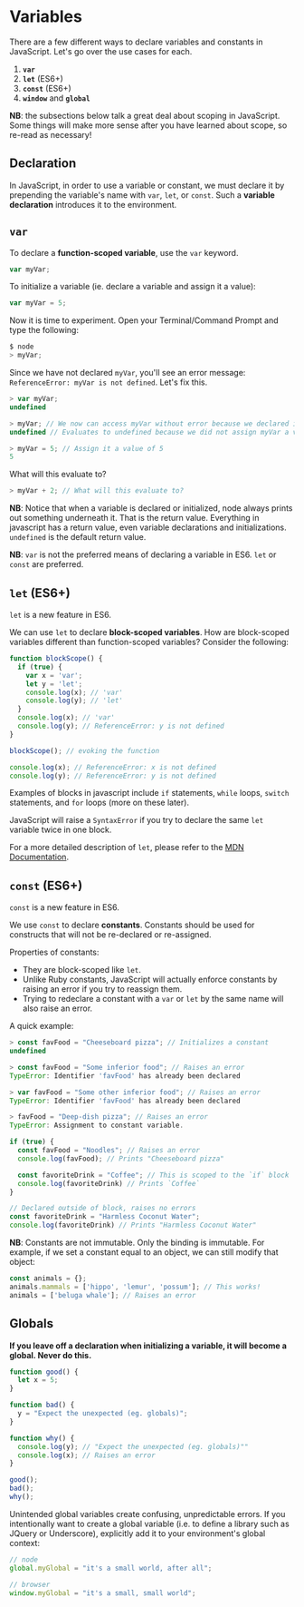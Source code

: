 # Variables

There are a few different ways to declare variables and constants in JavaScript. Let's go over the use cases for each.

1. **`var`**
2. **`let`** (ES6+)
3. **`const`** (ES6+)
4. **`window`** and **`global`**

**NB**: the subsections below talk a great deal about scoping in JavaScript. Some things will make more sense after you have learned about scope, so re-read as necessary!

## Declaration

In JavaScript, in order to use a variable or constant, we must declare it by prepending the variable's name with `var`, `let`, or `const`. Such a **variable declaration** introduces it to the environment.

## `var`

To declare a **function-scoped variable**, use the `var` keyword.

```javascript
var myVar;
```

To initialize a variable (ie. declare a variable and assign it a value):

```javascript
var myVar = 5;
```

Now it is time to experiment. Open your Terminal/Command Prompt and type the following:

```javascript
$ node
> myVar;
```

Since we have not declared `myVar`, you'll see an error message: `ReferenceError: myVar is not defined`. Let's fix this.

```javascript
> var myVar;
undefined

> myVar; // We now can access myVar without error because we declared it.
undefined // Evaluates to undefined because we did not assign myVar a value

> myVar = 5; // Assign it a value of 5
5
```

What will this evaluate to?

```js
> myVar + 2; // What will this evaluate to?
```

**NB**: Notice that when a variable is declared or initialized, node always
prints out something underneath it. That is the return value. Everything in
javascript has a return value, even variable declarations and initializations.
`undefined` is the default return value.

**NB**: `var` is not the preferred means of declaring a variable in ES6. `let` or `const` are preferred.

## `let` (ES6+)

`let` is a new feature in ES6.

We can use `let` to declare **block-scoped variables**. How are block-scoped variables different than function-scoped variables? Consider the following:

```javascript
function blockScope() {
  if (true) {
    var x = 'var';
    let y = 'let';
    console.log(x); // 'var'
    console.log(y); // 'let'
  }
  console.log(x); // 'var'
  console.log(y); // ReferenceError: y is not defined
}

blockScope(); // evoking the function

console.log(x); // ReferenceError: x is not defined
console.log(y); // ReferenceError: y is not defined
```

Examples of blocks in javascript include `if` statements, `while` loops, `switch` statements, and `for` loops (more on these later).

JavaScript will raise a `SyntaxError` if you try to declare the same `let` variable twice in one block.

For a more detailed description of `let`, please refer to the [MDN Documentation][mdn-let].

[mdn-let]:https://developer.mozilla.org/en-US/docs/Web/JavaScript/Reference/Statements/let

## `const` (ES6+)

`const` is a new feature in ES6.

We use `const` to declare **constants**. Constants should be used for constructs that will not be re-declared or re-assigned.

Properties of constants:
* They are block-scoped like `let`.
* Unlike Ruby constants, JavaScript will actually enforce constants by raising an error if you try to reassign them.
* Trying to redeclare a constant with a `var` or `let` by the same name will also raise an error.

A quick example:
```javascript
> const favFood = "Cheeseboard pizza"; // Initializes a constant
undefined

> const favFood = "Some inferior food"; // Raises an error
TypeError: Identifier 'favFood' has already been declared

> var favFood = "Some other inferior food"; // Raises an error
TypeError: Identifier 'favFood' has already been declared

> favFood = "Deep-dish pizza"; // Raises an error
TypeError: Assignment to constant variable.
```

```js
if (true) {
  const favFood = "Noodles"; // Raises an error
  console.log(favFood); // Prints "Cheeseboard pizza"

  const favoriteDrink = "Coffee"; // This is scoped to the `if` block
  console.log(favoriteDrink) // Prints `Coffee`
}

// Declared outside of block, raises no errors
const favoriteDrink = "Harmless Coconut Water";
console.log(favoriteDrink) // Prints "Harmless Coconut Water"
```

**NB**: Constants are not immutable. Only the binding is immutable. For example, if we set a constant equal to an object, we can still modify that object:

```javascript
const animals = {};
animals.mammals = ['hippo', 'lemur', 'possum']; // This works!
animals = ['beluga whale']; // Raises an error
```

## Globals

**If you leave off a declaration when initializing a variable, it will become a global. Never do this.**

```js
function good() {
  let x = 5;
}

function bad() {
  y = "Expect the unexpected (eg. globals)";
}

function why() {
  console.log(y); // "Expect the unexpected (eg. globals)""
  console.log(x); // Raises an error
}

good();
bad();
why();
```

Unintended global variables create confusing, unpredictable errors. If you
intentionally want to create a global variable (i.e. to define a library such as
JQuery or Underscore), explicitly add it to your environment's global context:

```js
// node
global.myGlobal = "it's a small world, after all";

// browser
window.myGlobal = "it's a small, small world";
```
